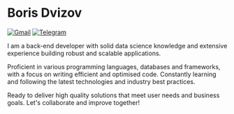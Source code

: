 # Boris Dvizov 
[![Gmail](https://img.shields.io/badge/Gmail-0447b3?style=for-the-badge&logo=gmail&logoColor=white)](mailto:borisdvizov33@gmail.com)
[![Telegram](https://img.shields.io/badge/Telegram-0447b3?style=for-the-badge&logo=telegram&logoColor=white)](https://t.me/BORRRRRRRRR_RRR)

I am a back-end developer with solid data science knowledge and extensive experience building robust and scalable applications. 

Proficient in various programming languages, databases and frameworks, with a focus on writing efficient and optimised code. Constantly learning and following the latest technologies and industry best practices. 

Ready to deliver high quality solutions that meet user needs and business goals. Let's collaborate and improve together!
